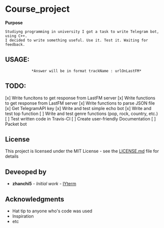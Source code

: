 # Course_project 

**Purpose**
```
Studiyng programming in university I got a task to write Telegram bot, using C++.
I decided to write something useful. Use it. Test it. Waiting for feedback.
```

## USAGE:
``` To get current to 50 best tracks by LastFM send "/top" command.
            *Answer will be in format trackName : urlOnLastFM*
```
## TODO:
[x] Write funcitons to get response from LastFM server
[x] Write functions to get response from LastFM server
[x] Write functions to parse JSON file
[x] Get TelegramAPI key
[x] Write and test simple echo bot
[x] Write and test top function
[ ] Write and test genre functions (pop, rock, country, etc.)
[ ] Test written code in Travis-CI
[ ] Create user-friendly Documentation
[ ] Packet bot

## License
This project is licensed under the MIT License - see the [LICENSE.md](LICENSE.md) file for details

        
## Deveoped by

* **zhanchi5** - *Initial work* - [IYterm](https://github.com/IYterm)

## Acknowledgments

* Hat tip to anyone who's code was used
* Inspiration
* etc
